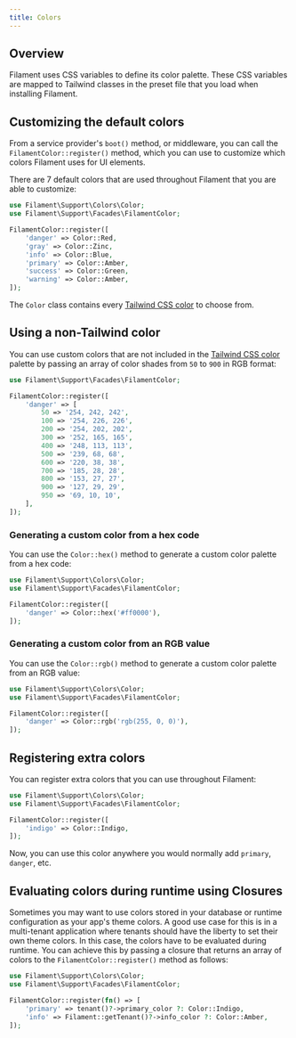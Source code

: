 ```yaml
---
title: Colors
---
```


## Overview

Filament uses CSS variables to define its color palette. These CSS variables are mapped to Tailwind classes in the preset file that you load when installing Filament.

## Customizing the default colors

From a service provider's `boot()` method, or middleware, you can call the `FilamentColor::register()` method, which you can use to customize which colors Filament uses for UI elements.

There are 7 default colors that are used throughout Filament that you are able to customize:

```php
use Filament\Support\Colors\Color;
use Filament\Support\Facades\FilamentColor;

FilamentColor::register([
    'danger' => Color::Red,
    'gray' => Color::Zinc,
    'info' => Color::Blue,
    'primary' => Color::Amber,
    'success' => Color::Green,
    'warning' => Color::Amber,
]);
```

The `Color` class contains every [Tailwind CSS color](https://tailwindcss.com/docs/customizing-colors#color-palette-reference) to choose from.

## Using a non-Tailwind color

You can use custom colors that are not included in the [Tailwind CSS color](https://tailwindcss.com/docs/customizing-colors#color-palette-reference) palette by passing an array of color shades from `50` to `900` in RGB format:

```php
use Filament\Support\Facades\FilamentColor;

FilamentColor::register([
    'danger' => [
        50 => '254, 242, 242',
        100 => '254, 226, 226',
        200 => '254, 202, 202',
        300 => '252, 165, 165',
        400 => '248, 113, 113',
        500 => '239, 68, 68',
        600 => '220, 38, 38',
        700 => '185, 28, 28',
        800 => '153, 27, 27',
        900 => '127, 29, 29',
        950 => '69, 10, 10',
    ],
]);
```

### Generating a custom color from a hex code

You can use the `Color::hex()` method to generate a custom color palette from a hex code:

```php
use Filament\Support\Colors\Color;
use Filament\Support\Facades\FilamentColor;

FilamentColor::register([
    'danger' => Color::hex('#ff0000'),
]);
```

### Generating a custom color from an RGB value

You can use the `Color::rgb()` method to generate a custom color palette from an RGB value:

```php
use Filament\Support\Colors\Color;
use Filament\Support\Facades\FilamentColor;

FilamentColor::register([
    'danger' => Color::rgb('rgb(255, 0, 0)'),
]);
```

## Registering extra colors

You can register extra colors that you can use throughout Filament:

```php
use Filament\Support\Colors\Color;
use Filament\Support\Facades\FilamentColor;

FilamentColor::register([
    'indigo' => Color::Indigo,
]);
```

Now, you can use this color anywhere you would normally add `primary`, `danger`, etc.

## Evaluating colors during runtime using Closures

Sometimes you may want to use colors stored in your database or runtime configuration as your app's theme colors. A good use case for this is in a multi-tenant application where tenants should have the liberty to set their own theme colors. In this case, the colors have to be evaluated during runtime.
You can achieve this by passing a closure that returns an array of colors to the `FilamentColor::register()` method as follows:

```php
use Filament\Support\Colors\Color;
use Filament\Support\Facades\FilamentColor;

FilamentColor::register(fn() => [
    'primary' => tenant()?->primary_color ?: Color::Indigo,
    'info' => Filament::getTenant()?->info_color ?: Color::Amber,
]);
```

